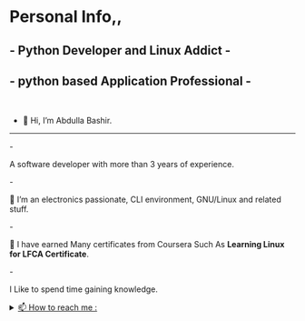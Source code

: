 <h1> Personal Info,,</h1>

<h2>- Python Developer and Linux Addict -</h2>
<h2>- python based Application Professional -</h2><br>

- <p>👋 Hi, I’m Abdulla Bashir.</p>
<hr>
- <p>A software developer with more than 3 years of experience.</p>
- <p>👀 I’m an electronics passionate, CLI environment, GNU/Linux and related stuff.</p>
- <p>🌱 I have earned Many certificates from Coursera Such As <strong>Learning Linux for LFCA Certificate</strong>.
</p>
<!-- - <p>And i’m currently learning <strong>Cyber Security</strong>.</p>
- <p>💞️ I know how to make progress,I'm working toward being a <strong>Cybersecurity Professional</strong>,
</p> -->
- <p>I Like to spend time gaining knowledge.</p>

<details id="contact">
  <summary>
    <a href="#contact"> 📫 How to reach me :</a>
  </summary>
  Gmail     : 3bdalla995@gmail.com <br>
  Whatsapp  : +974 71203694 <br>
  Mobile    : +974 71203694 <br>
  Telegram  : @abdalloz <br>
  Twitter   : @3bdalloz <br>

</details>
